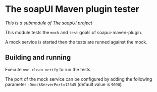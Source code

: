 # The soapUI Maven plugin tester

*This is a submodule of [The soapUI project](https://github.com/SmartBear/soapui/tree/SOAPUI-3838-Convert-to-maven3)*

This module tests the `mock` and `test` goals of soapui-maven-plugin.

A mock service is started then the tests are runned against the mock.

## Building and running

Execute `mvn clean verify` to run the tests.

The port of the mock service can be configured by adding the following parameter `-DmockServerPort=12345` (default value is `9090`)
